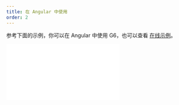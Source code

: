 ```yaml
---
title: 在 Angular 中使用
order: 2
---
```


参考下面的示例，你可以在 Angular 中使用 G6，也可以查看 [在线示例](https://codesandbox.io/p/sandbox/g6-angular-2gv4rt?file=%2Fsrc%2Fapp%2Fapp.component.ts%3A11%2C1)。

<embed src="@/common/angular-snippet"></embed>
